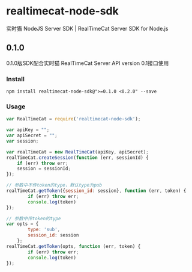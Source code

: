 # realtimecat-node-sdk
实时猫 NodeJS Server SDK | RealTimeCat Server SDK for Node.js

## 0.1.0

0.1.0版SDK配合实时猫 RealTimeCat Server API version 0.1接口使用

### Install

`npm install realtimecat-node-sdk@">=0.1.0 <0.2.0" --save`

### Usage

```javascript
var RealTimeCat = require('realtimecat-node-sdk');

var apiKey = "";
var apiSecret = "";
var session;

var realTimeCat = new RealTimeCat(apiKey, apiSecret);
realTimeCat.createSession(function (err, sessionId) {
    if (err) throw err;
    session = sessionId;
});

// 参数中不传token的type，默认type为pub
realTimeCat.getToken({session_id: session}, function (err, token) {
        if (err) throw err;
        console.log(token)
});

// 参数中传token的type
var opts = {
        type: 'sub',
        session_id: session
    };
realTimeCat.getToken(opts, function (err, token) {
        if (err) throw err;
        console.log(token)
});
```

